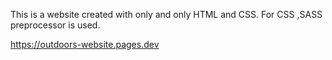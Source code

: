 This is a website created with only and only HTML and CSS.
For CSS ,SASS preprocessor is used.


https://outdoors-website.pages.dev
